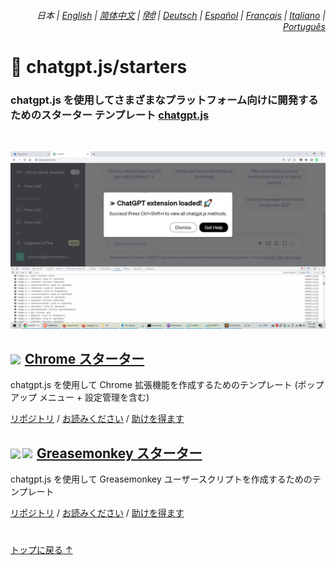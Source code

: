 <div align="right">

###### 日本 | <a href="../..#readme">English</a> | <a href="../zh-cn#readme">简体中文</a> | <a href="../hi#readme">हिंदी</a> | <a href="../de#readme">Deutsch</a> | <a href="../es#readme">Español</a> | <a href="../fr#readme">Français</a> | <a href="../it#readme">Italiano</a> | <a href="../pt#readme">Português</a>
    
</div>

# 🚀 chatgpt.js/starters

### chatgpt.js を使用してさまざまなプラットフォーム向けに開発するためのスターター テンプレート <a href="https://github.com/kudoai/chatgpt.js">chatgpt.js</a>

<br>

![](../../chrome/media/images/screenshots/extension-loaded.png)

<h2><a href="../../chrome"><img style="margin: 0 2px -1px 0" height=18 src="https://www.google.com/chrome/static/images/favicons/apple-icon-60x60.png"></a> <a href="../../chrome">Chrome スターター</a></h3>

chatgpt.js を使用して Chrome 拡張機能を作成するためのテンプレート (ポップアップ メニュー + 設定管理を含む)

[リポジトリ](https://github.com/kudoai/chatgpt.js-chrome-starter) / [お読みください](../../chrome/docs/ja#readme) / [助けを得ます](https://github.com/kudoai/chatgpt.js-chrome-starter/issues)

<h2><a href="../../greasemonkey"><img style="margin: 0 2px -0.065rem 0" height=19 src="https://i.imgur.com/SATGr8j.png"><img style="margin: 0 2px -0.035rem 1px" height=19.5 src="https://i.imgur.com/wcCg3al.png"></a> <a href="../../greasemonkey">Greasemonkey スターター</a></h3>

chatgpt.js を使用して Greasemonkey ユーザースクリプトを作成するためのテンプレート

[リポジトリ](https://github.com/kudoai/chatgpt.js-greasemonkey-starter) / [お読みください](../../greasemonkey#readme) / [助けを得ます](https://github.com/kudoai/chatgpt.js-greasemonkey-starter/issues)

#

[トップに戻る ↑](#)
